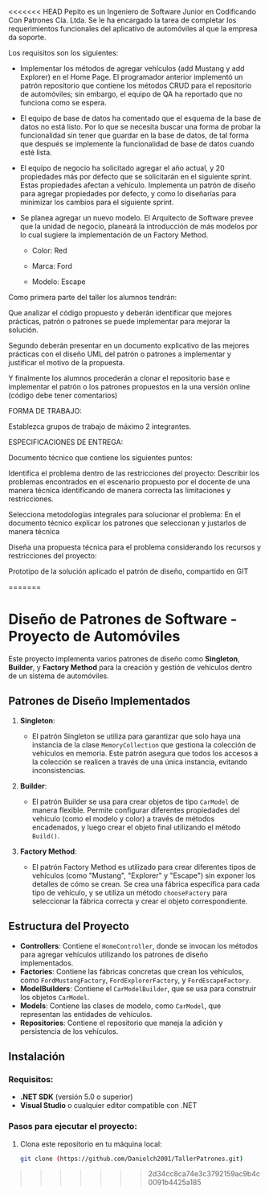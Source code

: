 <<<<<<< HEAD
Pepito es un Ingeniero de Software Junior en Codificando Con Patrones Cía. Ltda. Se le ha encargado la tarea de completar los requerimientos funcionales del aplicativo de automóviles al que la empresa da soporte. 

Los requisitos son los siguientes: 

- Implementar los métodos de agregar vehículos (add Mustang y add Explorer) en el Home Page. El programador anterior implementó un patrón repositorio que contiene los métodos CRUD para el repositorio de automóviles; sin embargo, el equipo de QA ha reportado que no funciona como se espera. 
 

- El equipo de base de datos ha comentado que el esquema de la base de datos no está listo. Por lo que se necesita buscar una forma de probar la funcionalidad sin tener que guardar en la base de datos, de tal forma que después se implemente la funcionalidad de base de datos cuando esté lista. 

- El equipo de negocio ha solicitado agregar el año actual, y 20 propiedades más por defecto que se solicitarán en el siguiente sprint. Estas propiedades afectan a vehículo. Implementa un patrón de diseño para agregar propiedades por defecto, y como lo diseñarías para minimizar los cambios para el siguiente sprint. 

- Se planea agregar un nuevo modelo. El Arquitecto de Software prevee que la unidad de negocio, planeará la introducción de más modelos por lo cual sugiere la implementación de un Factory Method. 

  - Color: Red 

  - Marca: Ford 

  - Modelo: Escape 

 

 

Como primera parte del taller los alumnos tendrán: 

Que analizar el código propuesto y deberán identificar que mejores prácticas, patrón o patrones se puede implementar para mejorar la solución. 

Segundo deberán presentar en un documento explicativo de las mejores prácticas con el diseño UML del patrón o patrones a implementar y justificar el motivo de la propuesta. 

 Y finalmente los alumnos procederán a clonar el repositorio base e implementar el patrón o los patrones propuestos en la una versión online (código debe tener comentarios) 

 

FORMA DE TRABAJO: 

Establezca grupos de trabajo de máximo 2 integrantes. 

 

ESPECIFICACIONES DE ENTREGA: 

Documento técnico que contiene los siguientes puntos: 

Identifica el problema dentro de las restricciones del proyecto: 	Describir los problemas encontrados en el escenario propuesto por el docente de una manera técnica identificando de manera correcta las limitaciones y restricciones. 

Selecciona metodologías integrales para solucionar el problema: En el documento técnico explicar los patrones que seleccionan y justarlos de manera técnica  

 

Diseña una propuesta técnica para el problema considerando los recursos y restricciones del proyecto: 

Prototipo de la solución aplicado el patrón de diseño, compartido en GIT 

 

 
=======
# Diseño de Patrones de Software - Proyecto de Automóviles

Este proyecto implementa varios patrones de diseño como **Singleton**, **Builder**, y **Factory Method** para la creación y gestión de vehículos dentro de un sistema de automóviles.

## Patrones de Diseño Implementados

1. **Singleton**:
   - El patrón Singleton se utiliza para garantizar que solo haya una instancia de la clase `MemoryCollection` que gestiona la colección de vehículos en memoria. Este patrón asegura que todos los accesos a la colección se realicen a través de una única instancia, evitando inconsistencias.
   
2. **Builder**:
   - El patrón Builder se usa para crear objetos de tipo `CarModel` de manera flexible. Permite configurar diferentes propiedades del vehículo (como el modelo y color) a través de métodos encadenados, y luego crear el objeto final utilizando el método `Build()`.

3. **Factory Method**:
   - El patrón Factory Method es utilizado para crear diferentes tipos de vehículos (como "Mustang", "Explorer" y "Escape") sin exponer los detalles de cómo se crean. Se crea una fábrica específica para cada tipo de vehículo, y se utiliza un método `chooseFactory` para seleccionar la fábrica correcta y crear el objeto correspondiente.

## Estructura del Proyecto

- **Controllers**: Contiene el `HomeController`, donde se invocan los métodos para agregar vehículos utilizando los patrones de diseño implementados.
- **Factories**: Contiene las fábricas concretas que crean los vehículos, como `FordMustangFactory`, `FordExplorerFactory`, y `FordEscapeFactory`.
- **ModelBuilders**: Contiene el `CarModelBuilder`, que se usa para construir los objetos `CarModel`.
- **Models**: Contiene las clases de modelo, como `CarModel`, que representan las entidades de vehículos.
- **Repositories**: Contiene el repositorio que maneja la adición y persistencia de los vehículos.

## Instalación

### Requisitos:
- **.NET SDK** (versión 5.0 o superior)
- **Visual Studio** o cualquier editor compatible con .NET

### Pasos para ejecutar el proyecto:

1. Clona este repositorio en tu máquina local:
   ```bash
   git clone (https://github.com/Danielch2001/TallerPatrones.git)
>>>>>>> 2d34cc8ca74e3c3792159ac9b4c0091b4425a185
